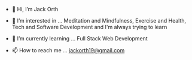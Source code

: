 - 👋 Hi, I’m Jack Orth
 
- 👀 I’m interested in ...
    Meditation and Mindfulness,
    Exercise and Health,
    Tech and Software Development and 
    I'm always trying to learn
    
- 🌱 I’m currently learning ...
    Full Stack Web Development
    
- 📫 How to reach me ...
    jackorth19@gmail.com

<!---
JackOrth/JackOrth is a ✨ special ✨ repository because its `README.md` (this file) appears on your GitHub profile.
You can click the Preview link to take a look at your changes.
--->
